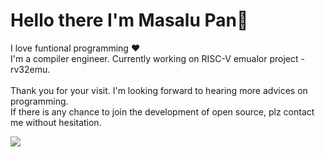 # Hello there I'm Masalu Pan👋

I love funtional programming  :heart:
<br>I'm a compiler engineer. Currently working on RISC-V emualor project - rv32emu.
<br>
<br>Thank you for your visit. I'm looking forward to hearing more advices on programming.
<br>If there is any chance to join the development of open source, plz contact me without hesitation.


[![](https://raw.githubusercontent.com/ypprog/github-profile-summary-cards-example/master/profile-summary-card-output/vue/0-profile-details.svg)](https://github.com/ypprog/github-profile-summary-cards)
